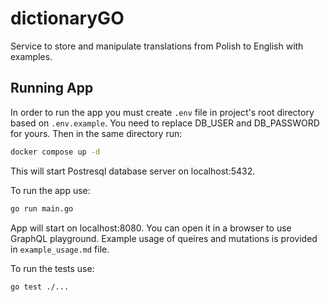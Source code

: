 # dictionaryGO
Service to store and manipulate translations from Polish to English with examples.


## Running App
In order to run the app you must create `.env` file in project's root directory based on `.env.example`. You need to replace DB_USER and DB_PASSWORD for yours. Then in the same directory run:

```bash
docker compose up -d
```

This will start Postresql database server on localhost:5432.

To run the app use:

```bash
go run main.go
```
App will start on localhost:8080. You can open it in a browser to use GraphQL playground. Example usage of queires and mutations is provided in `example_usage.md` file.

To run the tests use:

```bash
go test ./...
```
